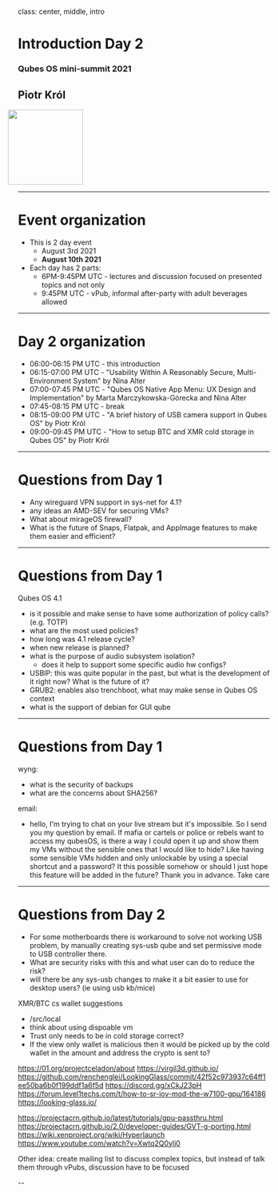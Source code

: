 class: center, middle, intro

# Introduction Day 2

### Qubes OS mini-summit 2021

## Piotr Król

<img src="remark-templates/3mdeb-presentation-template/images/logo.png" width="150px" style="margin-left:-20px">

---


# Event organization

* This is 2 day event
  - August 3rd 2021
  - **August 10th 2021**
* Each day has 2 parts:
  - 6PM-9:45PM UTC - lectures and discussion focused on presented topics and not only
  - 9:45PM UTC - vPub, informal after-party with adult beverages allowed

---

# Day 2 organization

* 06:00-06:15 PM UTC - this introduction
* 06:15-07:00 PM UTC - "Usability Within A Reasonably Secure, Multi-Environment System" by Nina Alter
* 07:00-07:45 PM UTC - "Qubes OS Native App Menu: UX Design and Implementation" by Marta Marczykowska-Górecka and Nina Alter
* 07:45-08:15 PM UTC - break
* 08:15-09:00 PM UTC - "A brief history of USB camera support in Qubes OS" by Piotr Król
* 09:00-09:45 PM UTC - "How to setup BTC and XMR cold storage in Qubes OS" by Piotr Król

---

# Questions from Day 1

- Any wireguard VPN support in sys-net for 4.1?
- any ideas an AMD-SEV for securing VMs?
- What about mirageOS firewall?
- What is the future of Snaps, Flatpak, and AppImage features to make them easier and efficient?

---

# Questions from Day 1

Qubes OS 4.1
- is it possible and make sense to have some authorization of policy calls? (e.g. TOTP)
- what are the most used policies?
- how long was 4.1 release cycle?
- when new release is planned?
- what is the purpose of audio subsystem isolation?
    - does it help to support some specific audio hw configs?
- USBIP: this was quite popular in the past, but what is the development of it right now? What is the future of it?
- GRUB2: enables also trenchboot, what may make sense in Qubes OS context
- what is the support of debian for GUI qube

---

# Questions from Day 1

wyng:
- what is the security of backups
- what are the concerns about SHA256?

email:
- hello, I'm trying to chat on your live stream but it's impossible. So I send
  you my question by email. If mafia or cartels or police or rebels want to
  access my qubesOS, is there a way I could open it up and show them my VMs
  without the sensible ones that I would like to hide? Like having some
  sensible VMs hidden and only unlockable by using a special shortcut and a
  password? It this possible somehow or should I just hope this feature will be
  added in the future? Thank you in advance. Take care


---

# Questions from Day 2

- For some motherboards there is workaround to solve not working USB problem, by manually creating sys-usb qube and set permissive mode to USB controller there.
- ​What are security risks with this and what user can do to reduce the risk?
- will there be any sys-usb changes to make it a bit easier to use for desktop users? (ie using usb kb/mice)


XMR/BTC cs wallet suggestions
- /src/local
- think about using dispoable vm
- ​Trust only needs to be in cold storage correct?
- ​If the view only wallet is malicious then it would be picked up by the cold wallet in the amount and address the crypto is sent to?

https://01.org/projectceladon/about
https://virgil3d.github.io/
https://github.com/renchenglei/LookingGlass/commit/42f52c973937c64ff1ee50ba6b0f199ddf1a6f5d
https://discord.gg/xCkJ23pH
https://forum.level1techs.com/t/how-to-sr-iov-mod-the-w7100-gpu/164186
https://looking-glass.io/

https://projectacrn.github.io/latest/tutorials/gpu-passthru.html
https://projectacrn.github.io/2.0/developer-guides/GVT-g-porting.html
https://wiki.xenproject.org/wiki/Hyperlaunch
https://www.youtube.com/watch?v=Xwtq2Q0ylj0

Other idea: create mailing list to discuss complex topics, but instead of talk them through vPubs, discussion have to be focused



--

